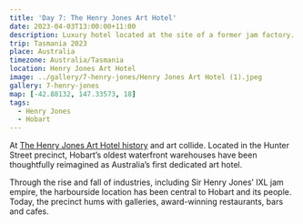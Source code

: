 ```yaml
---
title: 'Day 7: The Henry Jones Art Hotel'
date: 2023-04-03T13:00:00+11:00
description: Luxury hotel located at the site of a former jam factory.
trip: Tasmania 2023
place: Australia
timezone: Australia/Tasmania
location: Henry Jones Art Hotel
image: ../gallery/7-henry-jones/Henry Jones Art Hotel (1).jpeg
gallery: 7-henry-jones
map: [-42.88132, 147.33573, 18]
tags:
  - Henry Jones
  - Hobart
---
```


At [The Henry Jones Art Hotel history](https://www.thehenryjones.com/) and art collide. Located in the Hunter Street precinct, Hobart’s oldest waterfront warehouses have been thoughtfully reimagined as Australia’s first dedicated art hotel.

Through the rise and fall of industries, including Sir Henry Jones’ IXL jam empire, the harbourside location has been central to Hobart and its people. Today, the precinct hums with galleries, award-winning restaurants, bars and cafes.

